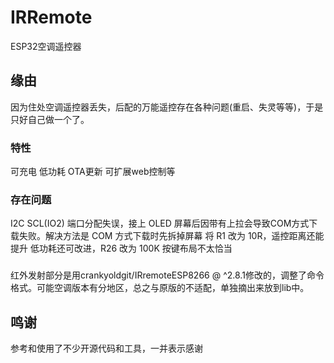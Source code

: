 # IRRemote
ESP32空调遥控器

## 缘由
因为住处空调遥控器丢失，后配的万能遥控存在各种问题(重启、失灵等等)，于是只好自己做一个了。

### 特性
可充电 低功耗 OTA更新 可扩展web控制等

### 存在问题
 I2C SCL(IO2) 端口分配失误，接上 OLED 屏幕后因带有上拉会导致COM方式下载失败。解决方法是 COM 方式下载时先拆掉屏幕
 将 R1 改为 10R，遥控距离还能提升
 低功耗还可改进，R26 改为 100K
 按键布局不太恰当

###
红外发射部分是用crankyoldgit/IRremoteESP8266 @ ^2.8.1修改的，调整了命令格式。可能空调版本有分地区，总之与原版的不适配，单独摘出来放到lib中。


## 鸣谢

参考和使用了不少开源代码和工具，一并表示感谢